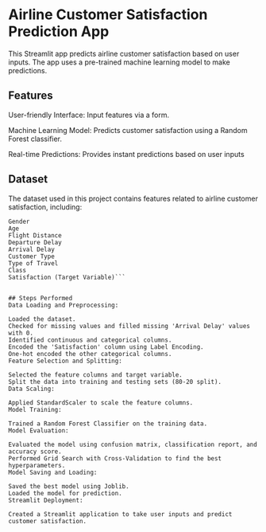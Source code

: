 # Airline Customer Satisfaction Prediction App
This Streamlit app predicts airline customer satisfaction based on user inputs. The app uses a pre-trained machine learning model to make predictions.
## Features
User-friendly Interface: Input features via a form.

Machine Learning Model: Predicts customer satisfaction using a Random Forest classifier.

Real-time Predictions: Provides instant predictions based on user inputs

## Dataset
The dataset used in this project contains features related to airline customer satisfaction, including:
```ID
Gender
Age
Flight Distance
Departure Delay
Arrival Delay
Customer Type
Type of Travel
Class
Satisfaction (Target Variable)```


## Steps Performed
Data Loading and Preprocessing:

Loaded the dataset.
Checked for missing values and filled missing 'Arrival Delay' values with 0.
Identified continuous and categorical columns.
Encoded the 'Satisfaction' column using Label Encoding.
One-hot encoded the other categorical columns.
Feature Selection and Splitting:

Selected the feature columns and target variable.
Split the data into training and testing sets (80-20 split).
Data Scaling:

Applied StandardScaler to scale the feature columns.
Model Training:

Trained a Random Forest Classifier on the training data.
Model Evaluation:

Evaluated the model using confusion matrix, classification report, and accuracy score.
Performed Grid Search with Cross-Validation to find the best hyperparameters.
Model Saving and Loading:

Saved the best model using Joblib.
Loaded the model for prediction.
Streamlit Deployment:

Created a Streamlit application to take user inputs and predict customer satisfaction.
